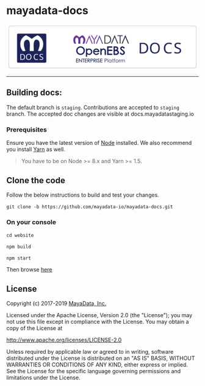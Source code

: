 # mayadata-docs


<img src="docs/assets/product/mdocs.svg" alt="Documentation for MayaData OpenEBS Enterprise Platform" style="width:800px;">

<hr>

## Building docs:

The default branch is `staging`. Contributions are accepted to `staging` branch. The accepted doc changes are visible at docs.mayadatastaging.io 





### Prerequisites

Ensure you have the latest version of [Node](https://nodejs.org/en/download/) installed. We also recommend you install [Yarn](https://yarnpkg.com/en/docs/install) as well.

> You have to be on Node >= 8.x and Yarn >= 1.5.

## Clone the code

Follow the below instructions to build and test your changes.

```
git clone -b https://github.com/mayadata-io/mayadata-docs.git
```



### On your console

```
cd website
```



```
npm build
```



```
npm start
```



Then browse [here](http://localhost:3000)



## License

Copyright (c) 2017-2019 [MayaData, Inc.](https://mayadata.io/)

Licensed under the Apache License, Version 2.0 (the "License"); you may not use this file except in compliance with the License. You may obtain a copy of the License at

<http://www.apache.org/licenses/LICENSE-2.0>

Unless required by applicable law or agreed to in writing, software distributed under the License is distributed on an "AS IS" BASIS, WITHOUT WARRANTIES OR CONDITIONS OF ANY KIND, either express or implied. See the License for the specific language governing permissions and limitations under the License.





